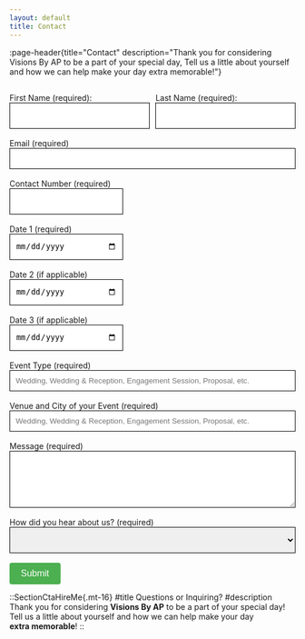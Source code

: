 ```yaml
---
layout: default
title: Contact
---
```


:page-header{title="Contact" description="Thank you for considering Visions By AP to be a part of your special day, Tell us a little about yourself and how we can help make your day extra memorable!"}

##
<form
  action="https://formspree.io/f/xyyarkro"
  method="POST"
>
<div style="display: flex; gap: 10px;">
  <div>
    <label for="first-name">First Name (required):</label>
    <input type="text" name="First Name" id="first-name" style="color: black; height: 46px; width: 100%; padding: 10px; border: 1px solid black;" autocomplete="false" aria-required="true" required>
  </div>
  <div>
    <label for="last-name">Last Name (required):</label>
    <input type="text" name="Last Name" id="last-name" style="color: black; height: 46px; width: 100%; padding: 10px; border: 1px solid black;" autocomplete="false" aria-required="true" required>
  </div>
</div>
<br>
<label>
Email (required)
<input type="email" name="Email" style="color: black; width: 100%; padding: 10px; border: 1px solid black;" autocomplete="false" aria-required="true" required>
</label>
<br>
<br>
<label>
Contact Number (required)
<br>
<input type="number" name="Contact Number" style="color: black; width: 200px; height: 46px; padding: 10px; border: 1px solid black;" autocomplete="false" aria-required="true" required>
</label>
<br>
<br>
<label>
Date 1 (required)
<br>
<input type="date" name="Date #1" style="color: black; width: 200px; height: 46px; padding: 10px; border: 1px solid black;" autocomplete="false" aria-required="true" required>
</label>
<br>
<br>
<label>
Date 2 (if applicable)
<br>
<input type="date" name="Date #2" style="color: black; width: 200px; height: 46px; padding: 10px; border: 1px solid black;" autocomplete="false">
</label>
<br>
<br>
<label>
Date 3 (if applicable)
<br>
<input type="date" name="Date #3" style="color: black; width: 200px; height: 46px; padding: 10px; border: 1px solid black;" autocomplete="false">
</label>
<br>
<br>
<label>
Event Type (required)
<input type="text" name="Event Type" style="color: black; width: 100%; padding: 10px; border: 1px solid black;" autocomplete="false" placeholder="Wedding, Wedding & Reception, Engagement Session, Proposal, etc." aria-required="true" required>
</label>
<br>
<br>
<label>
Venue and City of your Event (required)
<input type="text" name="Venue and City of your Event" style="color: black; width: 100%; padding: 10px; border: 1px solid black;" autocomplete="false" placeholder="Wedding, Wedding & Reception, Engagement Session, Proposal, etc." aria-required="true" required>
</label>
<br>
<br>
<label>
Message (required)
<textarea type="text" name="Message" style="color: black; width: 100%; height: 100px; padding: 10px; border: 1px solid black;" autocomplete="false" aria-required="true" required></textarea>
</label>
<br>
<br>
<label>
How did you hear about us? (required)

<select name="How did you hear about us?" style="color: black; width: 100%; height: 46px; padding: 10px; border: 1px solid black;" aria-label="Dropdown" required>
  <option value=""></option>
  <option value="Online Search">Online Search</option>
  <option value="Instagram">Instagram</option>
  <option value="TikTok">TikTok</option>
  <option value="Facebook">Facebook</option>
  <option value="Wedding Planner">Wedding Planner</option>
  <option value="Referred">Referred</option>
  <option value="Other">Other</option>
</select>
</label>
  <br>
  <br>
<button type="submit" style="background-color: #4CAF50; color: white; padding: 10px 20px; font-size: 16px; border: none; cursor: pointer; border-radius: 4px;">Submit</button>
<br>
</form>





::SectionCtaHireMe{.mt-16}
#title
Questions or Inquiring?
#description
Thank you for considering __Visions By AP__ to be a part of your special day! 
<br>
Tell us a little about yourself and how we can help make your day 
<br>
__extra memorable__!
::

